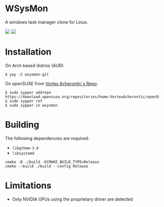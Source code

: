 # WSysMon
A windows task manager clone for Linux.

<img src="screenshots/scr0.png" style="max-width: 70%; height: auto;">
<img src="screenshots/scr1.png" style="max-width: 70%; height: auto;">


# Installation
On Arch based distros (AUR):
```
$ yay -S wsysmon-git
```

On openSUSE from [Vortex Acherontic´s Repo](https://build.opensuse.org/project/show/home:VortexAcherontic):
```
$ sudo zypper addrepo https://download.opensuse.org/repositories/home:VortexAcherontic/openSUSE_Tumbleweed/home:VortexAcherontic.repo
$ sudo zypper ref
$ sudo zypper in wsysmon
```

# Building
The following dependencies are required:
* `libgtkmm-3.0`
* `libsystemd`

```
cmake -B ./build -DCMAKE_BUILD_TYPE=Release
cmake --build ./build --config Release
```

# Limitations
* Only NVIDIA GPUs using the proprietary driver are detected
